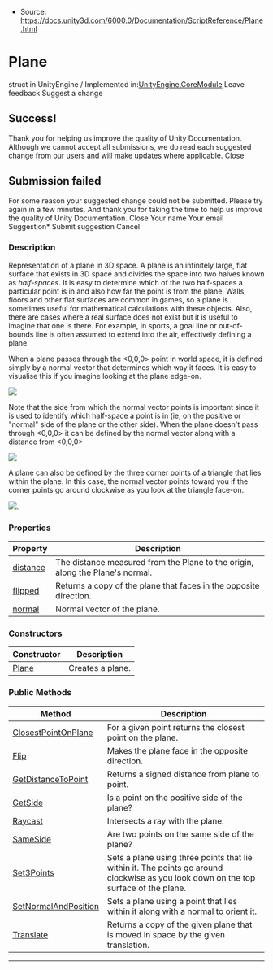 * Source: https://docs.unity3d.com/6000.0/Documentation/ScriptReference/Plane.html

# Plane
struct in UnityEngine
/
Implemented in:[UnityEngine.CoreModule](https://docs.unity3d.com/6000.0/Documentation/ScriptReference/UnityEngine.CoreModule.html)
Leave feedback
Suggest a change
## Success!
Thank you for helping us improve the quality of Unity Documentation. Although we cannot accept all submissions, we do read each suggested change from our users and will make updates where applicable.
Close
## Submission failed
For some reason your suggested change could not be submitted. Please <a>try again</a> in a few minutes. And thank you for taking the time to help us improve the quality of Unity Documentation.
Close
Your name Your email Suggestion* Submit suggestion
Cancel
### Description
Representation of a plane in 3D space.
A plane is an infinitely large, flat surface that exists in 3D space and divides the space into two halves known as _half-spaces_. It is easy to determine which of the two half-spaces a particular point is in and also how far the point is from the plane. Walls, floors and other flat surfaces are common in games, so a plane is sometimes useful for mathematical calculations with these objects. Also, there are cases where a real surface does not exist but it is useful to imagine that one is there. For example, in sports, a goal line or out-of-bounds line is often assumed to extend into the air, effectively defining a plane.  
  
When a plane passes through the <0,0,0> point in world space, it is defined simply by a normal vector that determines which way it faces. It is easy to visualise this if you imagine looking at the plane edge-on.  
  
![](https://docs.unity3d.com/6000.0/Documentation/StaticFiles/ScriptRefImages/PlaneNormalOrigin.png)  
  
Note that the side from which the normal vector points is important since it is used to identify which half-space a point is in (ie, on the positive or "normal" side of the plane or the other side). When the plane doesn't pass through <0,0,0> it can be defined by the normal vector along with a distance from <0,0,0>  
  
![](https://docs.unity3d.com/6000.0/Documentation/StaticFiles/ScriptRefImages/PlaneNormalOffset.png)  
  
A plane can also be defined by the three corner points of a triangle that lies within the plane. In this case, the normal vector points toward you if the corner points go around clockwise as you look at the triangle face-on.  
  
![](https://docs.unity3d.com/6000.0/Documentation/StaticFiles/ScriptRefImages/Plane3Points.png).
### Properties
Property | Description  
---|---  
[distance](https://docs.unity3d.com/6000.0/Documentation/ScriptReference/Plane-distance.html) | The distance measured from the Plane to the origin, along the Plane's normal.  
[flipped](https://docs.unity3d.com/6000.0/Documentation/ScriptReference/Plane-flipped.html) | Returns a copy of the plane that faces in the opposite direction.  
[normal](https://docs.unity3d.com/6000.0/Documentation/ScriptReference/Plane-normal.html) | Normal vector of the plane.  
### Constructors
Constructor | Description  
---|---  
[Plane](https://docs.unity3d.com/6000.0/Documentation/ScriptReference/Plane-ctor.html) | Creates a plane.  
### Public Methods
Method | Description  
---|---  
[ClosestPointOnPlane](https://docs.unity3d.com/6000.0/Documentation/ScriptReference/Plane.ClosestPointOnPlane.html) | For a given point returns the closest point on the plane.  
[Flip](https://docs.unity3d.com/6000.0/Documentation/ScriptReference/Plane.Flip.html) | Makes the plane face in the opposite direction.  
[GetDistanceToPoint](https://docs.unity3d.com/6000.0/Documentation/ScriptReference/Plane.GetDistanceToPoint.html) | Returns a signed distance from plane to point.  
[GetSide](https://docs.unity3d.com/6000.0/Documentation/ScriptReference/Plane.GetSide.html) | Is a point on the positive side of the plane?  
[Raycast](https://docs.unity3d.com/6000.0/Documentation/ScriptReference/Plane.Raycast.html) | Intersects a ray with the plane.  
[SameSide](https://docs.unity3d.com/6000.0/Documentation/ScriptReference/Plane.SameSide.html) | Are two points on the same side of the plane?  
[Set3Points](https://docs.unity3d.com/6000.0/Documentation/ScriptReference/Plane.Set3Points.html) | Sets a plane using three points that lie within it. The points go around clockwise as you look down on the top surface of the plane.  
[SetNormalAndPosition](https://docs.unity3d.com/6000.0/Documentation/ScriptReference/Plane.SetNormalAndPosition.html) | Sets a plane using a point that lies within it along with a normal to orient it.  
[Translate](https://docs.unity3d.com/6000.0/Documentation/ScriptReference/Plane.Translate.html) | Returns a copy of the given plane that is moved in space by the given translation.  
* * *
